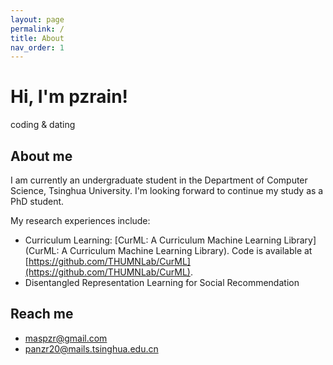 ```yaml
---
layout: page
permalink: /
title: About
nav_order: 1
---
```


# Hi, I'm pzrain!
<p style="font-family: 'Comic Sans MS', font-weight: 2em">coding & dating</p>

## About me
I am currently an undergraduate student in the Department of Computer Science, Tsinghua University. I'm looking forward to continue my study as a PhD student.

My research experiences include:
* Curriculum Learning: [CurML: A Curriculum Machine Learning Library](CurML: A Curriculum Machine Learning Library). Code is available at [https://github.com/THUMNLab/CurML](https://github.com/THUMNLab/CurML).
* Disentangled Representation Learning for Social Recommendation

## Reach me
* maspzr@gmail.com
* panzr20@mails.tsinghua.edu.cn
